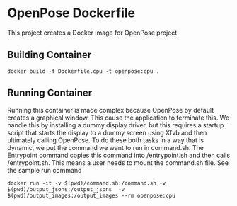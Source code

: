 # OpenPose Dockerfile

This project creates a Docker image for OpenPose project

## Building Container
```
docker build -f Dockerfile.cpu -t openpose:cpu .
```


## Running Container
Running this container is made complex because OpenPose by default creates a graphical window. This cause the application to terminate this. We handle this by installing a dummy display driver, but this requires a startup script that starts the display to a dummy screen using Xfvb and then ultimately calling OpenPose. To do these both tasks in a way that is dynamic, we put the command we want to run in command.sh. The Entrypoint command copies this command into /entrypoint.sh and then calls /entrypoint.sh. This means a user needs to mount the command.sh file. See the sample run command

```
docker run -it -v $(pwd)/command.sh:/command.sh -v $(pwd)/output_jsons:/output_jsons  -v $(pwd)/output_images:/output_images --rm openpose:cpu
```